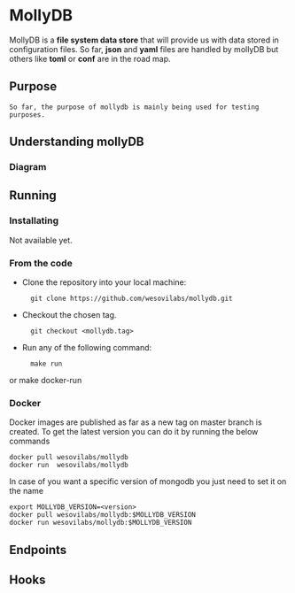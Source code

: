 # MollyDB

MollyDB is a **file system data store** that will provide us with data stored
in configuration files. So far, **json** and **yaml** files are handled by 
mollyDB but others like **toml** or **conf** are in the road map.

## Purpose
 

    So far, the purpose of mollydb is mainly being used for testing purposes. 


## Understanding mollyDB

### Diagram

####


## Running 

### Installating

Not available yet.

### From the code

- Clone the repository into your local machine: 

        git clone https://github.com/wesovilabs/mollydb.git
        
- Checkout the chosen tag.

        git checkout <mollydb.tag>
        
- Run any of the following command: 
    
        make run
or 
        make docker-run 
 



### Docker

Docker images are published as far as a new tag on master branch is created. 
To get the latest version you can do it by running the below commands

    docker pull wesovilabs/mollydb
    docker run  wesovilabs/mollydb
    
In case of you want a specific version of mongodb you just need to set it on 
the name 
    
    export MOLLYDB_VERSION=<version>
    docker pull wesovilabs/mollydb:$MOLLYDB_VERSION
    docker run wesovilabs/mollydb:$MOLLYDB_VERSION
    

## Endpoints

## Hooks


